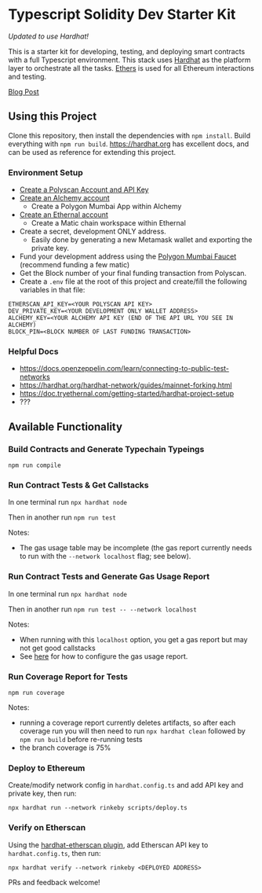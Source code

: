 # Typescript Solidity Dev Starter Kit

_Updated to use Hardhat!_

This is a starter kit for developing, testing, and deploying smart contracts with a full Typescript environment. This stack uses [Hardhat](https://hardhat.org) as the platform layer to orchestrate all the tasks. [Ethers](https://docs.ethers.io/v5/) is used for all Ethereum interactions and testing.

[Blog Post](https://medium.com/@rahulsethuram/the-new-solidity-dev-stack-buidler-ethers-waffle-typescript-tutorial-f07917de48ae)

## Using this Project

Clone this repository, then install the dependencies with `npm install`. Build everything with `npm run build`. https://hardhat.org has excellent docs, and can be used as reference for extending this project.

### Environment Setup
 - [Create a Polyscan Account and API Key](https://polygonscan.com/myapikey)
 - [Create an Alchemy account](https://dashboard.alchemyapi.io/)
   - Create a Polygon Mumbai App within Alchemy
 - [Create an Ethernal account](https://app.tryethernal.com)
   - Create a Matic chain workspace within Ethernal
 - Create a secret, development ONLY address. 
   - Easily done by generating a new Metamask wallet and exporting the private key.
 - Fund your development address using the [Polygon Mumbai Faucet](https://faucet.polygon.technology/) (recommend funding a few matic)
 - Get the Block number of your final funding transaction from Polyscan.
 - Create a `.env` file at the root of this project and create/fill the following variables in that file:
 ```
ETHERSCAN_API_KEY=<YOUR POLYSCAN API KEY>
DEV_PRIVATE_KEY=<YOUR DEVELOPMENT ONLY WALLET ADDRESS>
ALCHEMY_KEY=<YOUR ALCHEMY API KEY (END OF THE API URL YOU SEE IN ALCHEMY)
BLOCK_PIN=<BLOCK NUMBER OF LAST FUNDING TRANSACTION>
 ```
### Helpful Docs
- https://docs.openzeppelin.com/learn/connecting-to-public-test-networks
- https://hardhat.org/hardhat-network/guides/mainnet-forking.html
- https://doc.tryethernal.com/getting-started/hardhat-project-setup
- ???

## Available Functionality

### Build Contracts and Generate Typechain Typeings

`npm run compile`

### Run Contract Tests & Get Callstacks

In one terminal run `npx hardhat node`

Then in another run `npm run test`

Notes:

- The gas usage table may be incomplete (the gas report currently needs to run with the `--network localhost` flag; see below).

### Run Contract Tests and Generate Gas Usage Report

In one terminal run `npx hardhat node`

Then in another run `npm run test -- --network localhost`

Notes:

- When running with this `localhost` option, you get a gas report but may not get good callstacks
- See [here](https://github.com/cgewecke/eth-gas-reporter#installation-and-config) for how to configure the gas usage report.

### Run Coverage Report for Tests

`npm run coverage`

Notes:

- running a coverage report currently deletes artifacts, so after each coverage run you will then need to run `npx hardhat clean` followed by `npm run build` before re-running tests
- the branch coverage is 75%

### Deploy to Ethereum

Create/modify network config in `hardhat.config.ts` and add API key and private key, then run:

`npx hardhat run --network rinkeby scripts/deploy.ts`

### Verify on Etherscan

Using the [hardhat-etherscan plugin](https://hardhat.org/plugins/nomiclabs-hardhat-etherscan.html), add Etherscan API key to `hardhat.config.ts`, then run:

`npx hardhat verify --network rinkeby <DEPLOYED ADDRESS>`

PRs and feedback welcome!



